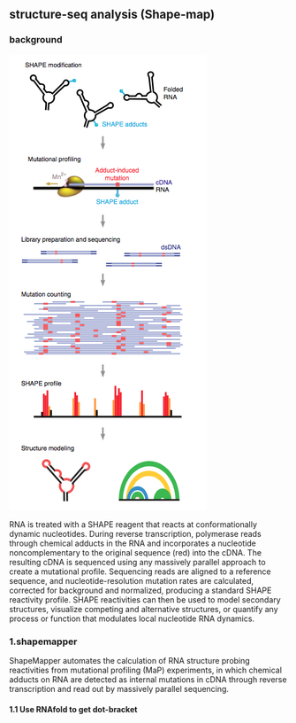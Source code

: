 ## structure-seq analysis (Shape-map)
### background
![](../assets/shapemap.png)

RNA is treated with a SHAPE reagent that reacts at conformationally dynamic nucleotides. During reverse transcription, polymerase reads through chemical adducts in the RNA and incorporates a nucleotide noncomplementary to the original sequence (red) into the cDNA. The resulting cDNA is sequenced using any massively parallel approach to create a mutational profile. Sequencing reads are aligned to a reference sequence, and nucleotide-resolution mutation rates are calculated, corrected for background and normalized, producing a standard SHAPE reactivity profile. SHAPE reactivities can then be used to model secondary structures, visualize competing and alternative structures, or quantify any process or function that modulates local nucleotide RNA dynamics.

### 1.shapemapper
ShapeMapper automates the calculation of RNA structure probing reactivities from mutational profiling (MaP) experiments, in which chemical adducts on RNA are detected as internal mutations in cDNA through reverse transcription and read out by massively parallel sequencing. 
#### 1.1 Use RNAfold to get dot-bracket
